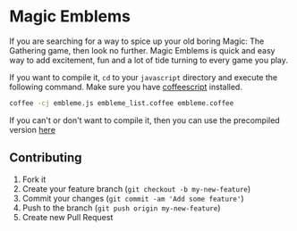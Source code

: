 Magic Emblems
=============

If you are searching for a way to spice up your old boring Magic: The Gathering game, then look no further. 
Magic Emblems is quick and easy way to add excitement, fun and a lot of tide turning to every game you play.

If you want to compile it, `cd` to your `javascript` directory and execute the following command. Make sure you have [coffeescript](http://coffeescript.org/) installed.
```bash
coffee -cj embleme.js embleme_list.coffee embleme.coffee
```
If you can't or don't want to compile it, then you can use the precompiled version [here](http://embleme.mymagiccards.info)

## Contributing

1. Fork it
2. Create your feature branch (`git checkout -b my-new-feature`)
3. Commit your changes (`git commit -am 'Add some feature'`)
4. Push to the branch (`git push origin my-new-feature`)
5. Create new Pull Request
